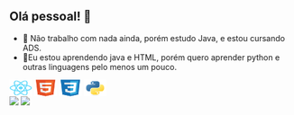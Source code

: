 ## Olá pessoal! 👋
- 👾 Não trabalho com nada ainda, porém estudo Java, e estou cursando ADS.
- 🐾Eu estou aprendendo java e HTML, porém quero aprender python e outras linguagens pelo menos um pouco.
<div> 
<a href-"https://github.com/PietroSyqueira">
  <img align="center" alt="Pietro-React" height="30" width="40" src="https://raw.githubusercontent.com/devicons/devicon/master/icons/react/react-original.svg">
  <img align="center" alt="Pietro-HTML" height="30" width="40" src="https://raw.githubusercontent.com/devicons/devicon/master/icons/html5/html5-original.svg">
  <img align="center" alt="Pietro-CSS" height="30" width="40" src="https://raw.githubusercontent.com/devicons/devicon/master/icons/css3/css3-original.svg">
  <img align="center" alt="Pietro-Python" height="30" width="40" src="https://raw.githubusercontent.com/devicons/devicon/master/icons/python/python-original.svg">
  
</div>
<div>
  <img height="180em" src="https://github-readme-stats.vercel.app/api?username=PietroSyqueira&show_icons=true&theme=dark&include_all_commits=true&count_private=true"/>
  <img height="180em" src="https://github-readme-stats.vercel.app/api/top-langs/?username=PietroSyqueira&layout=compact&langs_count=16&theme=dark"/>
</div>


